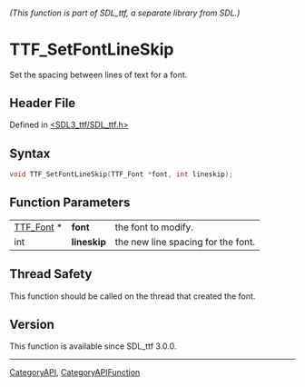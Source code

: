 ###### (This function is part of SDL_ttf, a separate library from SDL.)
# TTF_SetFontLineSkip

Set the spacing between lines of text for a font.

## Header File

Defined in [<SDL3_ttf/SDL_ttf.h>](https://github.com/libsdl-org/SDL_ttf/blob/main/include/SDL3_ttf/SDL_ttf.h)

## Syntax

```c
void TTF_SetFontLineSkip(TTF_Font *font, int lineskip);
```

## Function Parameters

|                        |              |                                    |
| ---------------------- | ------------ | ---------------------------------- |
| [TTF_Font](TTF_Font) * | **font**     | the font to modify.                |
| int                    | **lineskip** | the new line spacing for the font. |

## Thread Safety

This function should be called on the thread that created the font.

## Version

This function is available since SDL_ttf 3.0.0.

----
[CategoryAPI](CategoryAPI), [CategoryAPIFunction](CategoryAPIFunction)


